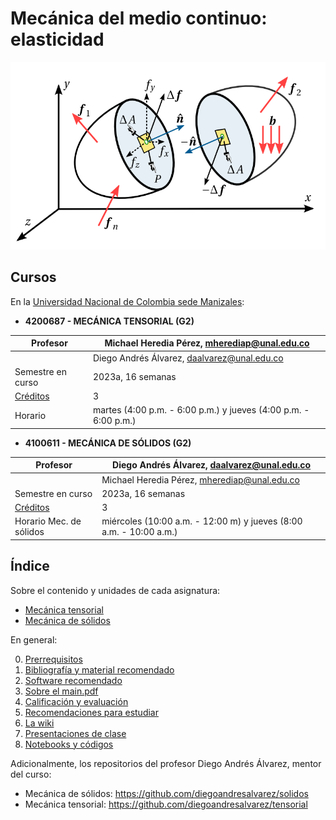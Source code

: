 # Mecánica del medio continuo: elasticidad

<p align="center">
 <img width="600" height="300" src="figs/main_punto.png">
</p>


## Cursos

En la [Universidad Nacional de Colombia sede Manizales](https://www.manizales.unal.edu.co/):

- **4200687 - MECÁNICA TENSORIAL (G2)**

| Profesor                          | Michael Heredia Pérez, [mherediap@unal.edu.co](mherediap@unal.edu.co) |
| ---                               | ---                                                                   |
|                                   | Diego Andrés Álvarez, [daalvarez@unal.edu.co](daalvarez@unal.edu.co)  |
| Semestre en curso                 | 2023a, 16 semanas                                                     |
| [Créditos](informacion/credito.md)| 3                                                                     |
| Horario                           | martes (4:00 p.m. - 6:00 p.m.) y jueves (4:00 p.m. - 6:00 p.m.)       |


- **4100611 - MECÁNICA DE SÓLIDOS (G2)**

| Profesor                          | Diego Andrés Álvarez, [daalvarez@unal.edu.co](daalvarez@unal.edu.co)  |
| ---                               | ---                                                                   |
|                                   | Michael Heredia Pérez, [mherediap@unal.edu.co](mherediap@unal.edu.co) |
| Semestre en curso                 | 2023a, 16 semanas                                                     |
| [Créditos](informacion/credito.md)| 3                                                                     |
| Horario Mec. de sólidos           | miércoles (10:00 a.m. - 12:00 m) y jueves (8:00 a.m. - 10:00 a.m.)    |


## Índice

Sobre el contenido y unidades de cada asignatura:

- [Mecánica tensorial](informacion/a_contenido_tensorial.md)
- [Mecánica de sólidos](informacion/b_contenido_solidos.md)

En general:

00. [Prerrequisitos](informacion/00_prerrequisitos.md)
01. [Bibliografía y material recomendado](informacion/01_bibliografia_material.md)
02. [Software recomendado](informacion/02_software_recomendado.md)
03. [Sobre el main.pdf](informacion/03_sobre_el_main.md)
04. [Calificación y evaluación](informacion/04_calificacion.md)
05. [Recomendaciones para estudiar](informacion/05_guia_estudio.md)
06. [La wiki](informacion/06_la_wiki.md)
07. [Presentaciones de clase](documentos/readme.md)
18. [Notebooks y códigos](codigos/readme.md)

Adicionalmente, los repositorios del profesor Diego Andrés Álvarez, mentor del curso: 

* Mecánica de sólidos: <https://github.com/diegoandresalvarez/solidos>
* Mecánica tensorial: <https://github.com/diegoandresalvarez/tensorial>